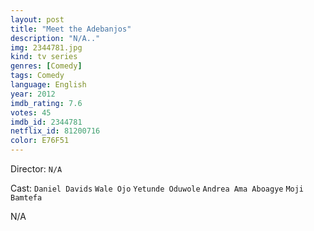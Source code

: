 ```yaml
---
layout: post
title: "Meet the Adebanjos"
description: "N/A.."
img: 2344781.jpg
kind: tv series
genres: [Comedy]
tags: Comedy 
language: English
year: 2012
imdb_rating: 7.6
votes: 45
imdb_id: 2344781
netflix_id: 81200716
color: E76F51
---
```

Director: `N/A`  

Cast: `Daniel Davids` `Wale Ojo` `Yetunde Oduwole` `Andrea Ama Aboagye` `Moji Bamtefa` 

N/A